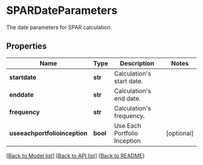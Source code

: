 # SPARDateParameters

The date parameters for SPAR calculation.

## Properties
Name | Type | Description | Notes
------------ | ------------- | ------------- | -------------
**startdate** | **str** | Calculation&#39;s start date. | 
**enddate** | **str** | Calculation&#39;s end date. | 
**frequency** | **str** | Calculation&#39;s frequency. | 
**useeachportfolioinception** | **bool** | Use Each Portfolio Inception | [optional] 

[[Back to Model list]](../README.md#documentation-for-models) [[Back to API list]](../README.md#documentation-for-api-endpoints) [[Back to README]](../README.md)


